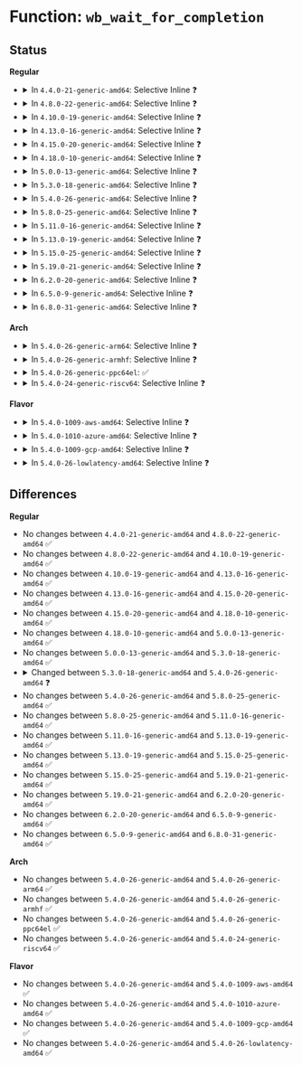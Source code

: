 # Function: <code>wb_wait_for_completion</code>

## Status
<b>Regular</b>
<ul>
<li>
<details>
<summary>In <code>4.4.0-21-generic-amd64</code>: Selective Inline ❓</summary>

```c
void wb_wait_for_completion(struct backing_dev_info * bdi, struct wb_completion * done)
```

```json
{
  "name": "wb_wait_for_completion",
  "collision_type": "Unique Static",
  "inline_type": "Selective",
  "funcs": [
    {
      "addr": 18446744071581165360,
      "name": "wb_wait_for_completion",
      "external": false,
      "loc": "fs/fs-writeback.c:203",
      "file": "fs/fs-writeback.c",
      "inline": "not declared, inlined",
      "caller_inline": [],
      "caller_func": [
        "fs/fs-writeback.c:bdi_split_work_to_wbs",
        "fs/fs-writeback.c:__writeback_inodes_sb_nr",
        "fs/fs-writeback.c:sync_inodes_sb"
      ]
    }
  ],
  "symbols": [
    {
      "addr": 18446744071581165360,
      "name": "wb_wait_for_completion",
      "section": ".text",
      "bind": "STB_LOCAL",
      "size": 152
    }
  ]
}
```
</details>
</li>
<li>
<details>
<summary>In <code>4.8.0-22-generic-amd64</code>: Selective Inline ❓</summary>

```c
void wb_wait_for_completion(struct backing_dev_info * bdi, struct wb_completion * done)
```

```json
{
  "name": "wb_wait_for_completion",
  "collision_type": "Unique Static",
  "inline_type": "Selective",
  "funcs": [
    {
      "addr": 18446744071581334992,
      "name": "wb_wait_for_completion",
      "external": false,
      "loc": "fs/fs-writeback.c:203",
      "file": "fs/fs-writeback.c",
      "inline": "not declared, inlined",
      "caller_inline": [],
      "caller_func": [
        "fs/fs-writeback.c:sync_inodes_sb",
        "fs/fs-writeback.c:__writeback_inodes_sb_nr",
        "fs/fs-writeback.c:bdi_split_work_to_wbs"
      ]
    }
  ],
  "symbols": [
    {
      "addr": 18446744071581334992,
      "name": "wb_wait_for_completion",
      "section": ".text",
      "bind": "STB_LOCAL",
      "size": 152
    }
  ]
}
```
</details>
</li>
<li>
<details>
<summary>In <code>4.10.0-19-generic-amd64</code>: Selective Inline ❓</summary>

```c
void wb_wait_for_completion(struct backing_dev_info * bdi, struct wb_completion * done)
```

```json
{
  "name": "wb_wait_for_completion",
  "collision_type": "Unique Static",
  "inline_type": "Selective",
  "funcs": [
    {
      "addr": 18446744071581414128,
      "name": "wb_wait_for_completion",
      "external": false,
      "loc": "fs/fs-writeback.c:203",
      "file": "fs/fs-writeback.c",
      "inline": "not declared, inlined",
      "caller_inline": [],
      "caller_func": [
        "fs/fs-writeback.c:sync_inodes_sb",
        "fs/fs-writeback.c:__writeback_inodes_sb_nr",
        "fs/fs-writeback.c:bdi_split_work_to_wbs"
      ]
    }
  ],
  "symbols": [
    {
      "addr": 18446744071581414128,
      "name": "wb_wait_for_completion",
      "section": ".text",
      "bind": "STB_LOCAL",
      "size": 142
    }
  ]
}
```
</details>
</li>
<li>
<details>
<summary>In <code>4.13.0-16-generic-amd64</code>: Selective Inline ❓</summary>

```c
void wb_wait_for_completion(struct backing_dev_info * bdi, struct wb_completion * done)
```

```json
{
  "name": "wb_wait_for_completion",
  "collision_type": "Unique Static",
  "inline_type": "Selective",
  "funcs": [
    {
      "addr": 18446744071581468752,
      "name": "wb_wait_for_completion",
      "external": false,
      "loc": "fs/fs-writeback.c:217",
      "file": "fs/fs-writeback.c",
      "inline": "not declared, inlined",
      "caller_inline": [],
      "caller_func": [
        "fs/fs-writeback.c:sync_inodes_sb",
        "fs/fs-writeback.c:__writeback_inodes_sb_nr",
        "fs/fs-writeback.c:bdi_split_work_to_wbs"
      ]
    }
  ],
  "symbols": [
    {
      "addr": 18446744071581468752,
      "name": "wb_wait_for_completion",
      "section": ".text",
      "bind": "STB_LOCAL",
      "size": 142
    }
  ]
}
```
</details>
</li>
<li>
<details>
<summary>In <code>4.15.0-20-generic-amd64</code>: Selective Inline ❓</summary>

```c
void wb_wait_for_completion(struct backing_dev_info * bdi, struct wb_completion * done)
```

```json
{
  "name": "wb_wait_for_completion",
  "collision_type": "Unique Static",
  "inline_type": "Selective",
  "funcs": [
    {
      "addr": 18446744071581610992,
      "name": "wb_wait_for_completion",
      "external": false,
      "loc": "fs/fs-writeback.c:217",
      "file": "fs/fs-writeback.c",
      "inline": "not declared, inlined",
      "caller_inline": [],
      "caller_func": [
        "fs/fs-writeback.c:sync_inodes_sb",
        "fs/fs-writeback.c:__writeback_inodes_sb_nr",
        "fs/fs-writeback.c:bdi_split_work_to_wbs"
      ]
    }
  ],
  "symbols": [
    {
      "addr": 18446744071581610992,
      "name": "wb_wait_for_completion",
      "section": ".text",
      "bind": "STB_LOCAL",
      "size": 142
    }
  ]
}
```
</details>
</li>
<li>
<details>
<summary>In <code>4.18.0-10-generic-amd64</code>: Selective Inline ❓</summary>

```c
void wb_wait_for_completion(struct backing_dev_info * bdi, struct wb_completion * done)
```

```json
{
  "name": "wb_wait_for_completion",
  "collision_type": "Unique Static",
  "inline_type": "Selective",
  "funcs": [
    {
      "addr": 18446744071581769280,
      "name": "wb_wait_for_completion",
      "external": false,
      "loc": "fs/fs-writeback.c:217",
      "file": "fs/fs-writeback.c",
      "inline": "not declared, inlined",
      "caller_inline": [],
      "caller_func": [
        "fs/fs-writeback.c:sync_inodes_sb",
        "fs/fs-writeback.c:__writeback_inodes_sb_nr",
        "fs/fs-writeback.c:bdi_split_work_to_wbs"
      ]
    }
  ],
  "symbols": [
    {
      "addr": 18446744071581769280,
      "name": "wb_wait_for_completion",
      "section": ".text",
      "bind": "STB_LOCAL",
      "size": 142
    }
  ]
}
```
</details>
</li>
<li>
<details>
<summary>In <code>5.0.0-13-generic-amd64</code>: Selective Inline ❓</summary>

```c
void wb_wait_for_completion(struct backing_dev_info * bdi, struct wb_completion * done)
```

```json
{
  "name": "wb_wait_for_completion",
  "collision_type": "Unique Static",
  "inline_type": "Selective",
  "funcs": [
    {
      "addr": 18446744071581855744,
      "name": "wb_wait_for_completion",
      "external": false,
      "loc": "fs/fs-writeback.c:217",
      "file": "fs/fs-writeback.c",
      "inline": "not declared, inlined",
      "caller_inline": [],
      "caller_func": [
        "fs/fs-writeback.c:sync_inodes_sb",
        "fs/fs-writeback.c:__writeback_inodes_sb_nr",
        "fs/fs-writeback.c:bdi_split_work_to_wbs"
      ]
    }
  ],
  "symbols": [
    {
      "addr": 18446744071581855744,
      "name": "wb_wait_for_completion",
      "section": ".text",
      "bind": "STB_LOCAL",
      "size": 142
    }
  ]
}
```
</details>
</li>
<li>
<details>
<summary>In <code>5.3.0-18-generic-amd64</code>: Selective Inline ❓</summary>

```c
void wb_wait_for_completion(struct backing_dev_info * bdi, struct wb_completion * done)
```

```json
{
  "name": "wb_wait_for_completion",
  "collision_type": "Unique Static",
  "inline_type": "Selective",
  "funcs": [
    {
      "addr": 18446744071581980352,
      "name": "wb_wait_for_completion",
      "external": false,
      "loc": "fs/fs-writeback.c:218",
      "file": "fs/fs-writeback.c",
      "inline": "not declared, inlined",
      "caller_inline": [],
      "caller_func": [
        "fs/fs-writeback.c:sync_inodes_sb",
        "fs/fs-writeback.c:__writeback_inodes_sb_nr",
        "fs/fs-writeback.c:bdi_split_work_to_wbs"
      ]
    }
  ],
  "symbols": [
    {
      "addr": 18446744071581980352,
      "name": "wb_wait_for_completion",
      "section": ".text",
      "bind": "STB_LOCAL",
      "size": 142
    }
  ]
}
```
</details>
</li>
<li>
<details>
<summary>In <code>5.4.0-26-generic-amd64</code>: Selective Inline ❓</summary>

```c
void wb_wait_for_completion(struct wb_completion * done)
```

```json
{
  "name": "wb_wait_for_completion",
  "collision_type": "Unique Global",
  "inline_type": "Selective",
  "funcs": [
    {
      "addr": 18446744071582073344,
      "name": "wb_wait_for_completion",
      "external": true,
      "loc": "fs/fs-writeback.c:205",
      "file": "fs/fs-writeback.c",
      "inline": "not declared, inlined",
      "caller_inline": [],
      "caller_func": [
        "mm/memcontrol.c:mem_cgroup_css_free",
        "mm/memcontrol.c:mem_cgroup_css_free",
        "mm/memcontrol.c:mem_cgroup_css_free",
        "mm/memcontrol.c:mem_cgroup_css_free",
        "fs/fs-writeback.c:sync_inodes_sb",
        "fs/fs-writeback.c:__writeback_inodes_sb_nr",
        "fs/fs-writeback.c:bdi_split_work_to_wbs"
      ]
    }
  ],
  "symbols": [
    {
      "addr": 18446744071582073344,
      "name": "wb_wait_for_completion",
      "section": ".text",
      "bind": "STB_GLOBAL",
      "size": 130
    }
  ]
}
```
</details>
</li>
<li>
<details>
<summary>In <code>5.8.0-25-generic-amd64</code>: Selective Inline ❓</summary>

```c
void wb_wait_for_completion(struct wb_completion * done)
```

```json
{
  "name": "wb_wait_for_completion",
  "collision_type": "Unique Global",
  "inline_type": "Selective",
  "funcs": [
    {
      "addr": 18446744071582309680,
      "name": "wb_wait_for_completion",
      "external": true,
      "loc": "fs/fs-writeback.c:206",
      "file": "fs/fs-writeback.c",
      "inline": "not declared, inlined",
      "caller_inline": [],
      "caller_func": [
        "mm/memcontrol.c:mem_cgroup_css_free",
        "mm/memcontrol.c:mem_cgroup_css_free",
        "mm/memcontrol.c:mem_cgroup_css_free",
        "mm/memcontrol.c:mem_cgroup_css_free",
        "fs/fs-writeback.c:sync_inodes_sb",
        "fs/fs-writeback.c:bdi_split_work_to_wbs"
      ]
    }
  ],
  "symbols": [
    {
      "addr": 18446744071582309680,
      "name": "wb_wait_for_completion",
      "section": ".text",
      "bind": "STB_GLOBAL",
      "size": 129
    }
  ]
}
```
</details>
</li>
<li>
<details>
<summary>In <code>5.11.0-16-generic-amd64</code>: Selective Inline ❓</summary>

```c
void wb_wait_for_completion(struct wb_completion * done)
```

```json
{
  "name": "wb_wait_for_completion",
  "collision_type": "Unique Global",
  "inline_type": "Selective",
  "funcs": [
    {
      "addr": 18446744071582362544,
      "name": "wb_wait_for_completion",
      "external": true,
      "loc": "fs/fs-writeback.c:206",
      "file": "fs/fs-writeback.c",
      "inline": "not declared, inlined",
      "caller_inline": [],
      "caller_func": [
        "mm/memcontrol.c:mem_cgroup_css_free",
        "mm/memcontrol.c:mem_cgroup_css_free",
        "mm/memcontrol.c:mem_cgroup_css_free",
        "mm/memcontrol.c:mem_cgroup_css_free",
        "fs/fs-writeback.c:sync_inodes_sb",
        "fs/fs-writeback.c:bdi_split_work_to_wbs"
      ]
    }
  ],
  "symbols": [
    {
      "addr": 18446744071582362544,
      "name": "wb_wait_for_completion",
      "section": ".text",
      "bind": "STB_GLOBAL",
      "size": 129
    }
  ]
}
```
</details>
</li>
<li>
<details>
<summary>In <code>5.13.0-19-generic-amd64</code>: Selective Inline ❓</summary>

```c
void wb_wait_for_completion(struct wb_completion * done)
```

```json
{
  "name": "wb_wait_for_completion",
  "collision_type": "Unique Global",
  "inline_type": "Selective",
  "funcs": [
    {
      "addr": 18446744071582390192,
      "name": "wb_wait_for_completion",
      "external": true,
      "loc": "fs/fs-writeback.c:206",
      "file": "fs/fs-writeback.c",
      "inline": "not declared, inlined",
      "caller_inline": [],
      "caller_func": [
        "mm/memcontrol.c:mem_cgroup_css_free",
        "mm/memcontrol.c:mem_cgroup_css_free",
        "mm/memcontrol.c:mem_cgroup_css_free",
        "mm/memcontrol.c:mem_cgroup_css_free",
        "fs/fs-writeback.c:sync_inodes_sb",
        "fs/fs-writeback.c:bdi_split_work_to_wbs"
      ]
    }
  ],
  "symbols": [
    {
      "addr": 18446744071582390192,
      "name": "wb_wait_for_completion",
      "section": ".text",
      "bind": "STB_GLOBAL",
      "size": 129
    }
  ]
}
```
</details>
</li>
<li>
<details>
<summary>In <code>5.15.0-25-generic-amd64</code>: Selective Inline ❓</summary>

```c
void wb_wait_for_completion(struct wb_completion * done)
```

```json
{
  "name": "wb_wait_for_completion",
  "collision_type": "Unique Global",
  "inline_type": "Selective",
  "funcs": [
    {
      "addr": 18446744071582711312,
      "name": "wb_wait_for_completion",
      "external": true,
      "loc": "fs/fs-writeback.c:187",
      "file": "fs/fs-writeback.c",
      "inline": "not declared, inlined",
      "caller_inline": [],
      "caller_func": [
        "mm/memcontrol.c:mem_cgroup_css_free",
        "mm/memcontrol.c:mem_cgroup_css_free",
        "mm/memcontrol.c:mem_cgroup_css_free",
        "mm/memcontrol.c:mem_cgroup_css_free",
        "fs/fs-writeback.c:sync_inodes_sb",
        "fs/fs-writeback.c:bdi_split_work_to_wbs"
      ]
    }
  ],
  "symbols": [
    {
      "addr": 18446744071582711312,
      "name": "wb_wait_for_completion",
      "section": ".text",
      "bind": "STB_GLOBAL",
      "size": 129
    }
  ]
}
```
</details>
</li>
<li>
<details>
<summary>In <code>5.19.0-21-generic-amd64</code>: Selective Inline ❓</summary>

```c
void wb_wait_for_completion(struct wb_completion * done)
```

```json
{
  "name": "wb_wait_for_completion",
  "collision_type": "Unique Global",
  "inline_type": "Selective",
  "funcs": [
    {
      "addr": 18446744071583254960,
      "name": "wb_wait_for_completion",
      "external": true,
      "loc": "fs/fs-writeback.c:188",
      "file": "fs/fs-writeback.c",
      "inline": "not declared, inlined",
      "caller_inline": [],
      "caller_func": [
        "mm/memcontrol.c:mem_cgroup_css_free",
        "mm/memcontrol.c:mem_cgroup_css_free",
        "mm/memcontrol.c:mem_cgroup_css_free",
        "mm/memcontrol.c:mem_cgroup_css_free",
        "fs/fs-writeback.c:sync_inodes_sb",
        "fs/fs-writeback.c:bdi_split_work_to_wbs"
      ]
    }
  ],
  "symbols": [
    {
      "addr": 18446744071583254960,
      "name": "wb_wait_for_completion",
      "section": ".text",
      "bind": "STB_GLOBAL",
      "size": 184
    }
  ]
}
```
</details>
</li>
<li>
<details>
<summary>In <code>6.2.0-20-generic-amd64</code>: Selective Inline ❓</summary>

```c
void wb_wait_for_completion(struct wb_completion * done)
```

```json
{
  "name": "wb_wait_for_completion",
  "collision_type": "Unique Global",
  "inline_type": "Selective",
  "funcs": [
    {
      "addr": 18446744071583836576,
      "name": "wb_wait_for_completion",
      "external": true,
      "loc": "fs/fs-writeback.c:189",
      "file": "fs/fs-writeback.c",
      "inline": "not declared, inlined",
      "caller_inline": [],
      "caller_func": [
        "mm/memcontrol.c:mem_cgroup_css_free",
        "mm/memcontrol.c:mem_cgroup_css_free",
        "mm/memcontrol.c:mem_cgroup_css_free",
        "mm/memcontrol.c:mem_cgroup_css_free",
        "fs/fs-writeback.c:sync_inodes_sb",
        "fs/fs-writeback.c:bdi_split_work_to_wbs"
      ]
    }
  ],
  "symbols": [
    {
      "addr": 18446744071583836576,
      "name": "wb_wait_for_completion",
      "section": ".text",
      "bind": "STB_GLOBAL",
      "size": 184
    }
  ]
}
```
</details>
</li>
<li>
<details>
<summary>In <code>6.5.0-9-generic-amd64</code>: Selective Inline ❓</summary>

```c
void wb_wait_for_completion(struct wb_completion * done)
```

```json
{
  "name": "wb_wait_for_completion",
  "collision_type": "Unique Global",
  "inline_type": "Selective",
  "funcs": [
    {
      "addr": 18446744071584054624,
      "name": "wb_wait_for_completion",
      "external": true,
      "loc": "fs/fs-writeback.c:189",
      "file": "fs/fs-writeback.c",
      "inline": "not declared, inlined",
      "caller_inline": [],
      "caller_func": [
        "mm/memcontrol.c:mem_cgroup_css_free",
        "mm/memcontrol.c:mem_cgroup_css_free",
        "mm/memcontrol.c:mem_cgroup_css_free",
        "mm/memcontrol.c:mem_cgroup_css_free",
        "fs/fs-writeback.c:sync_inodes_sb",
        "fs/fs-writeback.c:bdi_split_work_to_wbs"
      ]
    }
  ],
  "symbols": [
    {
      "addr": 18446744071584054624,
      "name": "wb_wait_for_completion",
      "section": ".text",
      "bind": "STB_GLOBAL",
      "size": 184
    }
  ]
}
```
</details>
</li>
<li>
<details>
<summary>In <code>6.8.0-31-generic-amd64</code>: Selective Inline ❓</summary>

```c
void wb_wait_for_completion(struct wb_completion * done)
```

```json
{
  "name": "wb_wait_for_completion",
  "collision_type": "Unique Global",
  "inline_type": "Selective",
  "funcs": [
    {
      "addr": 18446744071584269488,
      "name": "wb_wait_for_completion",
      "external": true,
      "loc": "fs/fs-writeback.c:189",
      "file": "fs/fs-writeback.c",
      "inline": "not declared, inlined",
      "caller_inline": [],
      "caller_func": [
        "mm/memcontrol.c:mem_cgroup_css_free",
        "mm/memcontrol.c:mem_cgroup_css_free",
        "mm/memcontrol.c:mem_cgroup_css_free",
        "mm/memcontrol.c:mem_cgroup_css_free",
        "fs/fs-writeback.c:sync_inodes_sb",
        "fs/fs-writeback.c:bdi_split_work_to_wbs"
      ]
    }
  ],
  "symbols": [
    {
      "addr": 18446744071584269488,
      "name": "wb_wait_for_completion",
      "section": ".text",
      "bind": "STB_GLOBAL",
      "size": 184
    }
  ]
}
```
</details>
</li>
</ul>
<b>Arch</b>
<ul>
<li>
<details>
<summary>In <code>5.4.0-26-generic-arm64</code>: Selective Inline ❓</summary>

```c
void wb_wait_for_completion(struct wb_completion * done)
```

```json
{
  "name": "wb_wait_for_completion",
  "collision_type": "Unique Global",
  "inline_type": "Selective",
  "funcs": [
    {
      "addr": 18446603336493604792,
      "name": "wb_wait_for_completion",
      "external": true,
      "loc": "fs/fs-writeback.c:205",
      "file": "fs/fs-writeback.c",
      "inline": "not declared, inlined",
      "caller_inline": [],
      "caller_func": [
        "mm/memcontrol.c:mem_cgroup_css_free",
        "mm/memcontrol.c:mem_cgroup_css_free",
        "mm/memcontrol.c:mem_cgroup_css_free",
        "mm/memcontrol.c:mem_cgroup_css_free",
        "fs/fs-writeback.c:sync_inodes_sb",
        "fs/fs-writeback.c:__writeback_inodes_sb_nr",
        "fs/fs-writeback.c:bdi_split_work_to_wbs"
      ]
    }
  ],
  "symbols": [
    {
      "addr": 18446603336493604792,
      "name": "wb_wait_for_completion",
      "section": ".text",
      "bind": "STB_GLOBAL",
      "size": 184
    }
  ]
}
```
</details>
</li>
<li>
<details>
<summary>In <code>5.4.0-26-generic-armhf</code>: Selective Inline ❓</summary>

```c
void wb_wait_for_completion(struct wb_completion * done)
```

```json
{
  "name": "wb_wait_for_completion",
  "collision_type": "Unique Global",
  "inline_type": "Selective",
  "funcs": [
    {
      "addr": 3227149744,
      "name": "wb_wait_for_completion",
      "external": true,
      "loc": "fs/fs-writeback.c:205",
      "file": "fs/fs-writeback.c",
      "inline": "not declared, inlined",
      "caller_inline": [],
      "caller_func": [
        "mm/memcontrol.c:mem_cgroup_css_free",
        "mm/memcontrol.c:mem_cgroup_css_free",
        "mm/memcontrol.c:mem_cgroup_css_free",
        "mm/memcontrol.c:mem_cgroup_css_free",
        "fs/fs-writeback.c:sync_inodes_sb",
        "fs/fs-writeback.c:__writeback_inodes_sb_nr",
        "fs/fs-writeback.c:bdi_split_work_to_wbs"
      ]
    }
  ],
  "symbols": [
    {
      "addr": 3227149744,
      "name": "wb_wait_for_completion",
      "section": ".text",
      "bind": "STB_GLOBAL",
      "size": 188
    }
  ]
}
```
</details>
</li>
<li>
<details>
<summary>In <code>5.4.0-26-generic-ppc64el</code>: ✅</summary>

```c
void wb_wait_for_completion(struct wb_completion * done)
```

```json
{
  "name": "wb_wait_for_completion",
  "collision_type": "Unique Global",
  "inline_type": "No",
  "funcs": [
    {
      "addr": 13835058055287191552,
      "name": "wb_wait_for_completion",
      "external": true,
      "loc": "fs/fs-writeback.c:205",
      "file": "fs/fs-writeback.c",
      "inline": "seen, unknown",
      "caller_inline": [],
      "caller_func": [
        "mm/memcontrol.c:mem_cgroup_css_free",
        "mm/memcontrol.c:mem_cgroup_css_free",
        "mm/memcontrol.c:mem_cgroup_css_free",
        "mm/memcontrol.c:mem_cgroup_css_free",
        "fs/fs-writeback.c:sync_inodes_sb",
        "fs/fs-writeback.c:__writeback_inodes_sb_nr",
        "fs/fs-writeback.c:bdi_split_work_to_wbs"
      ]
    }
  ],
  "symbols": [
    {
      "addr": 13835058055287191552,
      "name": "wb_wait_for_completion",
      "section": ".text",
      "bind": "STB_GLOBAL",
      "size": 228
    }
  ]
}
```
</details>
</li>
<li>
<details>
<summary>In <code>5.4.0-24-generic-riscv64</code>: Selective Inline ❓</summary>

```c
void wb_wait_for_completion(struct wb_completion * done)
```

```json
{
  "name": "wb_wait_for_completion",
  "collision_type": "Unique Global",
  "inline_type": "Selective",
  "funcs": [
    {
      "addr": 18446743936273253088,
      "name": "wb_wait_for_completion",
      "external": true,
      "loc": "fs/fs-writeback.c:205",
      "file": "fs/fs-writeback.c",
      "inline": "not declared, inlined",
      "caller_inline": [],
      "caller_func": [
        "mm/memcontrol.c:mem_cgroup_css_free",
        "mm/memcontrol.c:mem_cgroup_css_free",
        "mm/memcontrol.c:mem_cgroup_css_free",
        "mm/memcontrol.c:mem_cgroup_css_free",
        "fs/fs-writeback.c:sync_inodes_sb",
        "fs/fs-writeback.c:__writeback_inodes_sb_nr",
        "fs/fs-writeback.c:bdi_split_work_to_wbs"
      ]
    }
  ],
  "symbols": [
    {
      "addr": 18446743936273253088,
      "name": "wb_wait_for_completion",
      "section": ".text",
      "bind": "STB_GLOBAL",
      "size": 122
    }
  ]
}
```
</details>
</li>
</ul>
<b>Flavor</b>
<ul>
<li>
<details>
<summary>In <code>5.4.0-1009-aws-amd64</code>: Selective Inline ❓</summary>

```c
void wb_wait_for_completion(struct wb_completion * done)
```

```json
{
  "name": "wb_wait_for_completion",
  "collision_type": "Unique Global",
  "inline_type": "Selective",
  "funcs": [
    {
      "addr": 18446744071582042080,
      "name": "wb_wait_for_completion",
      "external": true,
      "loc": "fs/fs-writeback.c:205",
      "file": "fs/fs-writeback.c",
      "inline": "not declared, inlined",
      "caller_inline": [],
      "caller_func": [
        "mm/memcontrol.c:mem_cgroup_css_free",
        "mm/memcontrol.c:mem_cgroup_css_free",
        "mm/memcontrol.c:mem_cgroup_css_free",
        "mm/memcontrol.c:mem_cgroup_css_free",
        "fs/fs-writeback.c:sync_inodes_sb",
        "fs/fs-writeback.c:__writeback_inodes_sb_nr",
        "fs/fs-writeback.c:bdi_split_work_to_wbs"
      ]
    }
  ],
  "symbols": [
    {
      "addr": 18446744071582042080,
      "name": "wb_wait_for_completion",
      "section": ".text",
      "bind": "STB_GLOBAL",
      "size": 130
    }
  ]
}
```
</details>
</li>
<li>
<details>
<summary>In <code>5.4.0-1010-azure-amd64</code>: Selective Inline ❓</summary>

```c
void wb_wait_for_completion(struct wb_completion * done)
```

```json
{
  "name": "wb_wait_for_completion",
  "collision_type": "Unique Global",
  "inline_type": "Selective",
  "funcs": [
    {
      "addr": 18446744071581979648,
      "name": "wb_wait_for_completion",
      "external": true,
      "loc": "fs/fs-writeback.c:205",
      "file": "fs/fs-writeback.c",
      "inline": "not declared, inlined",
      "caller_inline": [],
      "caller_func": [
        "mm/memcontrol.c:mem_cgroup_css_free",
        "mm/memcontrol.c:mem_cgroup_css_free",
        "mm/memcontrol.c:mem_cgroup_css_free",
        "mm/memcontrol.c:mem_cgroup_css_free",
        "fs/fs-writeback.c:sync_inodes_sb",
        "fs/fs-writeback.c:__writeback_inodes_sb_nr",
        "fs/fs-writeback.c:bdi_split_work_to_wbs"
      ]
    }
  ],
  "symbols": [
    {
      "addr": 18446744071581979648,
      "name": "wb_wait_for_completion",
      "section": ".text",
      "bind": "STB_GLOBAL",
      "size": 130
    }
  ]
}
```
</details>
</li>
<li>
<details>
<summary>In <code>5.4.0-1009-gcp-amd64</code>: Selective Inline ❓</summary>

```c
void wb_wait_for_completion(struct wb_completion * done)
```

```json
{
  "name": "wb_wait_for_completion",
  "collision_type": "Unique Global",
  "inline_type": "Selective",
  "funcs": [
    {
      "addr": 18446744071582033360,
      "name": "wb_wait_for_completion",
      "external": true,
      "loc": "fs/fs-writeback.c:205",
      "file": "fs/fs-writeback.c",
      "inline": "not declared, inlined",
      "caller_inline": [],
      "caller_func": [
        "mm/memcontrol.c:mem_cgroup_css_free",
        "mm/memcontrol.c:mem_cgroup_css_free",
        "mm/memcontrol.c:mem_cgroup_css_free",
        "mm/memcontrol.c:mem_cgroup_css_free",
        "fs/fs-writeback.c:sync_inodes_sb",
        "fs/fs-writeback.c:__writeback_inodes_sb_nr",
        "fs/fs-writeback.c:bdi_split_work_to_wbs"
      ]
    }
  ],
  "symbols": [
    {
      "addr": 18446744071582033360,
      "name": "wb_wait_for_completion",
      "section": ".text",
      "bind": "STB_GLOBAL",
      "size": 130
    }
  ]
}
```
</details>
</li>
<li>
<details>
<summary>In <code>5.4.0-26-lowlatency-amd64</code>: Selective Inline ❓</summary>

```c
void wb_wait_for_completion(struct wb_completion * done)
```

```json
{
  "name": "wb_wait_for_completion",
  "collision_type": "Unique Global",
  "inline_type": "Selective",
  "funcs": [
    {
      "addr": 18446744071582104720,
      "name": "wb_wait_for_completion",
      "external": true,
      "loc": "fs/fs-writeback.c:205",
      "file": "fs/fs-writeback.c",
      "inline": "not declared, inlined",
      "caller_inline": [],
      "caller_func": [
        "mm/memcontrol.c:mem_cgroup_css_free",
        "mm/memcontrol.c:mem_cgroup_css_free",
        "mm/memcontrol.c:mem_cgroup_css_free",
        "mm/memcontrol.c:mem_cgroup_css_free",
        "fs/fs-writeback.c:sync_inodes_sb",
        "fs/fs-writeback.c:__writeback_inodes_sb_nr",
        "fs/fs-writeback.c:bdi_split_work_to_wbs"
      ]
    }
  ],
  "symbols": [
    {
      "addr": 18446744071582104720,
      "name": "wb_wait_for_completion",
      "section": ".text",
      "bind": "STB_GLOBAL",
      "size": 125
    }
  ]
}
```
</details>
</li>
</ul>

## Differences
<b>Regular</b>
<ul>
<li>
No changes between <code>4.4.0-21-generic-amd64</code> and <code>4.8.0-22-generic-amd64</code> ✅
</li>
<li>
No changes between <code>4.8.0-22-generic-amd64</code> and <code>4.10.0-19-generic-amd64</code> ✅
</li>
<li>
No changes between <code>4.10.0-19-generic-amd64</code> and <code>4.13.0-16-generic-amd64</code> ✅
</li>
<li>
No changes between <code>4.13.0-16-generic-amd64</code> and <code>4.15.0-20-generic-amd64</code> ✅
</li>
<li>
No changes between <code>4.15.0-20-generic-amd64</code> and <code>4.18.0-10-generic-amd64</code> ✅
</li>
<li>
No changes between <code>4.18.0-10-generic-amd64</code> and <code>5.0.0-13-generic-amd64</code> ✅
</li>
<li>
No changes between <code>5.0.0-13-generic-amd64</code> and <code>5.3.0-18-generic-amd64</code> ✅
</li>
<li>
<details>
<summary>Changed between <code>5.3.0-18-generic-amd64</code> and <code>5.4.0-26-generic-amd64</code> ❓</summary>
<ul>
<li>
<b>Param removed. </b>
<code>struct backing_dev_info * bdi</code>
</li>
<li>
<b>Param reordered. </b>
<code>bdi, done</code> ➡️ <code>done</code>
</li>
</ul>
</details>
</li>
<li>
No changes between <code>5.4.0-26-generic-amd64</code> and <code>5.8.0-25-generic-amd64</code> ✅
</li>
<li>
No changes between <code>5.8.0-25-generic-amd64</code> and <code>5.11.0-16-generic-amd64</code> ✅
</li>
<li>
No changes between <code>5.11.0-16-generic-amd64</code> and <code>5.13.0-19-generic-amd64</code> ✅
</li>
<li>
No changes between <code>5.13.0-19-generic-amd64</code> and <code>5.15.0-25-generic-amd64</code> ✅
</li>
<li>
No changes between <code>5.15.0-25-generic-amd64</code> and <code>5.19.0-21-generic-amd64</code> ✅
</li>
<li>
No changes between <code>5.19.0-21-generic-amd64</code> and <code>6.2.0-20-generic-amd64</code> ✅
</li>
<li>
No changes between <code>6.2.0-20-generic-amd64</code> and <code>6.5.0-9-generic-amd64</code> ✅
</li>
<li>
No changes between <code>6.5.0-9-generic-amd64</code> and <code>6.8.0-31-generic-amd64</code> ✅
</li>
</ul>
<b>Arch</b>
<ul>
<li>
No changes between <code>5.4.0-26-generic-amd64</code> and <code>5.4.0-26-generic-arm64</code> ✅
</li>
<li>
No changes between <code>5.4.0-26-generic-amd64</code> and <code>5.4.0-26-generic-armhf</code> ✅
</li>
<li>
No changes between <code>5.4.0-26-generic-amd64</code> and <code>5.4.0-26-generic-ppc64el</code> ✅
</li>
<li>
No changes between <code>5.4.0-26-generic-amd64</code> and <code>5.4.0-24-generic-riscv64</code> ✅
</li>
</ul>
<b>Flavor</b>
<ul>
<li>
No changes between <code>5.4.0-26-generic-amd64</code> and <code>5.4.0-1009-aws-amd64</code> ✅
</li>
<li>
No changes between <code>5.4.0-26-generic-amd64</code> and <code>5.4.0-1010-azure-amd64</code> ✅
</li>
<li>
No changes between <code>5.4.0-26-generic-amd64</code> and <code>5.4.0-1009-gcp-amd64</code> ✅
</li>
<li>
No changes between <code>5.4.0-26-generic-amd64</code> and <code>5.4.0-26-lowlatency-amd64</code> ✅
</li>
</ul>
